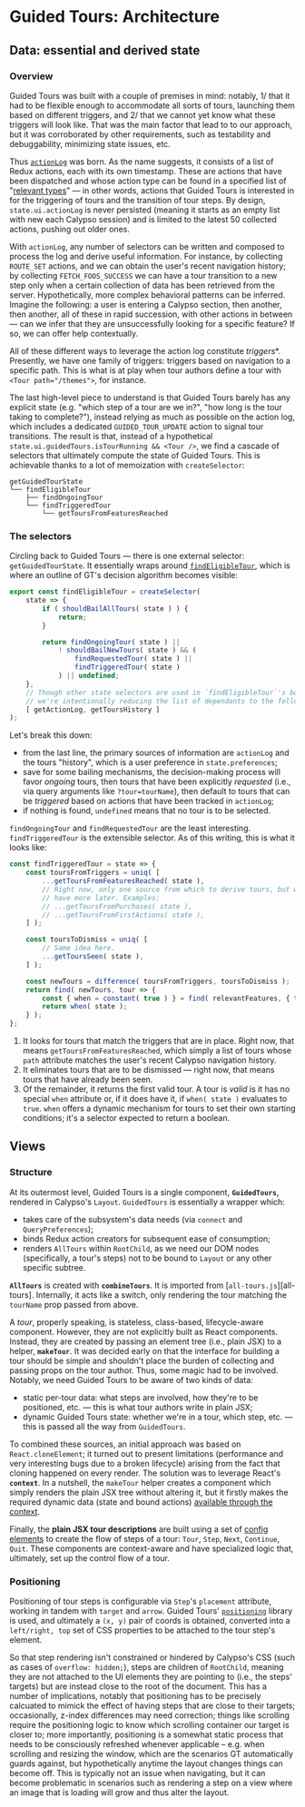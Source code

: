 # Guided Tours: Architecture

## Data: essential and derived state

### Overview

Guided Tours was built with a couple of premises in mind: notably, 1/ that it had to be flexible enough to accommodate all sorts of tours, launching them based on different triggers, and 2/ that we cannot yet know what these triggers will look like. That was the main factor that lead to to our approach, but it was corroborated by other requirements, such as testability and debuggability, minimizing state issues, etc.

Thus [`actionLog`][actionLog] was born. As the name suggests, it consists of a list of Redux actions, each with its own timestamp. These are actions that have been dispatched and whose action type can be found in a specified list of "[relevant types]" — in other words, actions that Guided Tours is interested in for the triggering of tours and the transition of tour steps. By design, `state.ui.actionLog` is never persisted (meaning it starts as an empty list with new each Calypso session) and is limited to the latest 50 collected actions, pushing out older ones.

With `actionLog`, any number of selectors can be written and composed to process the log and derive useful information. For instance, by collecting `ROUTE_SET` actions, and we can obtain the user's recent navigation history; by collecting `FETCH_FOOS_SUCCESS` we can have a tour transition to a new step only when a certain collection of data has been retrieved from the server. Hypothetically, more complex behavioral patterns can be inferred. Imagine the following: a user is entering a Calypso section, then another, then another, all of these in rapid succession, with other actions in between — can we infer that they are unsuccessfully looking for a specific feature? If so, we can offer help contextually.

All of these different ways to leverage the action log constitute *triggers**. Presently, we have one family of triggers: triggers based on navigation to a specific path. This is what is at play when tour authors define a tour with `<Tour path="/themes">`, for instance.

The last high-level piece to understand is that Guided Tours barely has any explicit state (e.g. "which step of a tour are we in?", "how long is the tour taking to complete?"), instead relying as much as possible on the action log, which includes a dedicated `GUIDED_TOUR_UPDATE` action to signal tour transitions. The result is that, instead of a hypothetical `state.ui.guidedTours.isTourRunning && <Tour />`, we find a cascade of selectors that ultimately compute the state of Guided Tours. This is achievable thanks to a lot of memoization with `createSelector`:

```text
getGuidedTourState
└── findEligibleTour
    ├── findOngoingTour
    └── findTriggeredTour
        └── getToursFromFeaturesReached
```

### The selectors

Circling back to Guided Tours — there is one external selector: `getGuidedTourState`. It essentially wraps around [`findEligibleTour`][findEligibleTour], which is where an outline of GT's decision algorithm becomes visible:

```js
export const findEligibleTour = createSelector(
	state => {
		if ( shouldBailAllTours( state ) ) {
			return;
		}

		return findOngoingTour( state ) ||
			! shouldBailNewTours( state ) && (
				findRequestedTour( state ) ||
				findTriggeredTour( state )
			) || undefined;
	},
	// Though other state selectors are used in `findEligibleTour`'s body,
	// we're intentionally reducing the list of dependants to the following:
	[ getActionLog, getToursHistory ]
);
```

Let's break this down:

- from the last line, the primary sources of information are `actionLog` and the tours "history", which is a user preference in `state.preferences`;
- save for some bailing mechanisms, the decision-making process will favor _ongoing_ tours, then tours that have been explicitly _requested_ (i.e., via query arguments like `?tour=tourName`), then default to tours that can be _triggered_ based on actions that have been tracked in `actionLog`;
- if nothing is found, `undefined` means that no tour is to be selected.

`findOngoingTour` and `findRequestedTour` are the least interesting. `findTriggeredTour` is the extensible selector. As of this writing, this is what it looks like:

```js
const findTriggeredTour = state => {
	const toursFromTriggers = uniq( [
		...getToursFromFeaturesReached( state ),
		// Right now, only one source from which to derive tours, but we may
		// have more later. Examples:
		// ...getToursFromPurchases( state ),
		// ...getToursFromFirstActions( state ),
	] );

	const toursToDismiss = uniq( [
		// Same idea here.
		...getToursSeen( state ),
	] );

	const newTours = difference( toursFromTriggers, toursToDismiss );
	return find( newTours, tour => {
		const { when = constant( true ) } = find( relevantFeatures, { tour } );
		return when( state );
	} );
};
```

1. It looks for tours that match the triggers that are in place. Right now, that means `getToursFromFeaturesReached`, which simply a list of tours whose `path` attribute matches the user's recent Calypso navigation history.
2. It eliminates tours that are to be dismissed — right now, that means tours that have already been seen.
3. Of the remainder, it returns the first valid tour. A tour is _valid_ is it has no special `when` attribute or, if it does have it, if `when( state )` evaluates to `true`. `when` offers a dynamic mechanism for tours to set their own starting conditions; it's a selector expected to return a boolean.

## Views

### Structure

At its outermost level, Guided Tours is a single component, **`GuidedTours`**, rendered in Calypso's `Layout`. `GuidedTours` is essentially a wrapper which:

- takes care of the subsystem's data needs (via `connect` and `QueryPreferences`);
- binds Redux action creators for subsequent ease of consumption;
- renders `AllTours` within `RootChild`, as we need our DOM nodes (specifically, a tour's steps) not to be bound to `Layout` or any other specific subtree.

**`AllTours`** is created with **`combineTours`**. It is imported from [`all-tours.js`][all-tours]. Internally, it acts like a switch, only rendering the tour matching the `tourName` prop passed from above.

A *tour*, properly speaking, is stateless, class-based, lifecycle-aware component. However, they are not explicitly built as React components. Instead, they are created by passing an element tree (i.e., plain JSX) to a helper, **`makeTour`**. It was decided early on that the interface for building a tour should be simple and shouldn't place the burden of collecting and passing props on the tour author. Thus, some magic had to be involved. Notably, we need Guided Tours to be aware of two kinds of data:

- static per-tour data: what steps are involved, how they're to be positioned, etc. — this is what tour authors write in plain JSX;
- dynamic Guided Tours state: whether we're in a tour, which step, etc. — this is passed all the way from `GuidedTours`.

To combined these sources, an initial approach was based on `React.cloneElement`; it turned out to present limitations (performance and very interesting bugs due to a broken lifecycle) arising from the fact that cloning happened on every render. The solution was to leverage React's **`context`**. In a nutshell, the `makeTour` helper creates a component which simply renders the plain JSX tree without altering it, but it firstly makes the required dynamic data (state and bound actions) [available through the context][getChildContext].

Finally, the **plain JSX tour descriptions** are built using a set of [config elements] to create the flow of steps of a tour: `Tour`, `Step`, `Next`, `Continue`, `Quit`. These components are context-aware and have specialized logic that, ultimately, set up the control flow of a tour.

### Positioning

Positioning of tour steps is configurable via `Step`'s `placement` attribute, working in tandem with `target` and `arrow`. Guided Tours' [`positioning`][positioning] library is used, and ultimately a `(x, y)` pair of coords is obtained, converted into a `left/right, top` set of CSS properties to be attached to the tour step's element.

So that step rendering isn't constrained or hindered by Calypso's CSS (such as cases of `overflow: hidden;`), steps are children of `RootChild`, meaning they are not attached to the UI elements they are pointing to (i.e., the steps' targets) but are instead close to the root of the document. This has a number of implications, notably that positioning has to be precisely calcuated to mimick the effect of having steps that are close to their targets; occasionally, z-index differences may need correction; things like scrolling require the positioning logic to know which scrolling container our target is closer to; more importantly, positioning is a somewhat static process that needs to be consciously refreshed whenever applicable – e.g. when scrolling and resizing the window, which are the scenarios GT automatically guards against, but hypothetically anytime the layout changes things can become off. This is typically not an issue when navigating, but it can become problematic in scenarios such as rendering a step on a view where an image that is loading will grow and thus alter the layout.

[config]: https://github.com/Automattic/wp-calypso/blob/HEAD/client/layout/guided-tours/config.js
[getChildContext]: https://github.com/Automattic/wp-calypso/blob/bc97ba292a5f6213f0cf0c35219472135c4f9b9f/client/layout/guided-tours/config-elements.js#L480
[config elements]: https://github.com/Automattic/wp-calypso/blob/bc97ba292a5f6213f0cf0c35219472135c4f9b9f/client/layout/guided-tours/config-elements.js
[actionLog]: https://github.com/Automattic/wp-calypso/tree/master/client/state/ui/action-log
[relevant types]: https://github.com/Automattic/wp-calypso/blob/b6d0d27438a16cf7c8700cf4ed8b70dbc42805e3/client/state/ui/action-log/reducer.js#L18
[findEligibleTour]: https://github.com/Automattic/wp-calypso/blob/b6d0d27438a16cf7c8700cf4ed8b70dbc42805e3/client/state/ui/guided-tours/selectors/index.js#L175
[positioning]: https://github.com/Automattic/wp-calypso/blob/HEAD/client/layout/guided-tours/positioning.js
